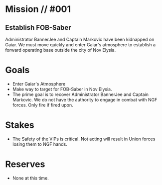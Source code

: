 # Mission // #001
## Establish FOB-Saber

Administrator BannerJee and Captain Markovic have been kidnapped on Gaiar. We must move quickly and enter Gaiar's atmosphere to establish a forward operating base outside the city of Nov Elysia.

# Goals
- Enter Gaiar's Atmosphere
- Make way to target for FOB-Saber in Nov Elysia. 
- The prime goal is to recover Administrator BannerJee and Captain Markovic. We do not have the authority to engage in combat with NGF forces. Only fire if fired upon.

# Stakes
- The Safety of the VIPs is critical. Not acting will result in Union forces losing them to NGF hands.

# Reserves
- None at this time.